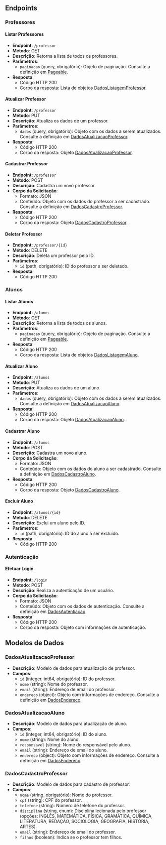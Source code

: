 ## Endpoints

### Professores

#### Listar Professores

- **Endpoint**: `/professor`
- **Método**: GET
- **Descrição**: Retorna a lista de todos os professores.
- **Parâmetros**:
  - `paginacao` (query, obrigatório): Objeto de paginação. Consulte a definição em [Pageable](#pageable).
- **Resposta**:
  - Código HTTP 200
  - Corpo da resposta: Lista de objetos [DadosListagemProfessor](#dadoslistagemprofessor).

#### Atualizar Professor

- **Endpoint**: `/professor`
- **Método**: PUT
- **Descrição**: Atualiza os dados de um professor.
- **Parâmetros**:
  - `dados` (query, obrigatório): Objeto com os dados a serem atualizados. Consulte a definição em [DadosAtualizacaoProfessor](#dadosatualizacaoprofessor).
- **Resposta**:
  - Código HTTP 200
  - Corpo da resposta: Objeto [DadosAtualizacaoProfessor](#dadosatualizacaoprofessor).

#### Cadastrar Professor

- **Endpoint**: `/professor`
- **Método**: POST
- **Descrição**: Cadastra um novo professor.
- **Corpo da Solicitação**:
  - Formato: JSON
  - Conteúdo: Objeto com os dados do professor a ser cadastrado. Consulte a definição em [DadosCadastroProfessor](#dadoscadastroprofessor).
- **Resposta**:
  - Código HTTP 200
  - Corpo da resposta: Objeto [DadosCadastroProfessor](#dadoscadastroprofessor).

#### Deletar Professor

- **Endpoint**: `/professor/{id}`
- **Método**: DELETE
- **Descrição**: Deleta um professor pelo ID.
- **Parâmetros**:
  - `id` (path, obrigatório): ID do professor a ser deletado.
- **Resposta**:
  - Código HTTP 200

### Alunos

#### Listar Alunos

- **Endpoint**: `/alunos`
- **Método**: GET
- **Descrição**: Retorna a lista de todos os alunos.
- **Parâmetros**:
  - `paginacao` (query, obrigatório): Objeto de paginação. Consulte a definição em [Pageable](#pageable).
- **Resposta**:
  - Código HTTP 200
  - Corpo da resposta: Lista de objetos [DadosListagemAluno](#dadoslistagemaluno).

#### Atualizar Aluno

- **Endpoint**: `/alunos`
- **Método**: PUT
- **Descrição**: Atualiza os dados de um aluno.
- **Parâmetros**:
  - `dados` (query, obrigatório): Objeto com os dados a serem atualizados. Consulte a definição em [DadosAtualizacaoAluno](#dadosatualizacaoaluno).
- **Resposta**:
  - Código HTTP 200
  - Corpo da resposta: Objeto [DadosAtualizacaoAluno](#dadosatualizacaoaluno).

#### Cadastrar Aluno

- **Endpoint**: `/alunos`
- **Método**: POST
- **Descrição**: Cadastra um novo aluno.
- **Corpo da Solicitação**:
  - Formato: JSON
  - Conteúdo: Objeto com os dados do aluno a ser cadastrado. Consulte a definição em [DadosCadastroAluno](#dadoscadastroaluno).
- **Resposta**:
  - Código HTTP 200
  - Corpo da resposta: Objeto [DadosCadastroAluno](#dadoscadastroaluno).

#### Excluir Aluno

- **Endpoint**: `/alunos/{id}`
- **Método**: DELETE
- **Descrição**: Exclui um aluno pelo ID.
- **Parâmetros**:
  - `id` (path, obrigatório): ID do aluno a ser excluído.
- **Resposta**:
  - Código HTTP 200

### Autenticação

#### Efetuar Login

- **Endpoint**: `/login`
- **Método**: POST
- **Descrição**: Realiza a autenticação de um usuário.
- **Corpo da Solicitação**:
  - Formato: JSON
  - Conteúdo: Objeto com os dados de autenticação. Consulte a definição em [DadosAutentiacao](#dadosautenticacao).
- **Resposta**:
  - Código HTTP 200
  - Corpo da resposta: Objeto com informações de autenticação.

## Modelos de Dados

### DadosAtualizacaoProfessor

- **Descrição**: Modelo de dados para atualização de professor.
- **Campos**:
  - `id` (integer, int64, obrigatório): ID do professor.
  - `nome` (string): Nome do professor.
  - `email` (string): Endereço de email do professor.
  - `endereco` (object): Objeto com informações de endereço. Consulte a definição em [DadosEndereco](#dadosendereco).

### DadosAtualizacaoAluno

- **Descrição**: Modelo de dados para atualização de aluno.
- **Campos**:
  - `id` (integer, int64, obrigatório): ID do aluno.
  - `nome` (string): Nome do aluno.
  - `responsavel` (string): Nome do responsável pelo aluno.
  - `email` (string): Endereço de email do aluno.
  - `endereco` (object): Objeto com informações de endereço. Consulte a definição em [DadosEndereco](#dadosendereco).

### DadosCadastroProfessor

- **Descrição**: Modelo de dados para cadastro de professor.
- **Campos**:
  - `nome` (string, obrigatório): Nome do professor.
  - `cpf` (string): CPF do professor.
  - `telefone` (string): Número de telefone do professor.
  - `disciplina` (string, enum): Disciplina lecionada pelo professor (opções: INGLÊS, MATEMÁTICA, FÍSICA, GRAMÁTICA, QUÍMICA, LITERATURA, REDAÇÃO, SOCIOLOGIA, GEOGRAFIA, HISTÓRIA, ARTES).
  - `email` (string): Endereço de email do professor.
  - `filhos` (boolean): Indica se o professor tem filhos.
